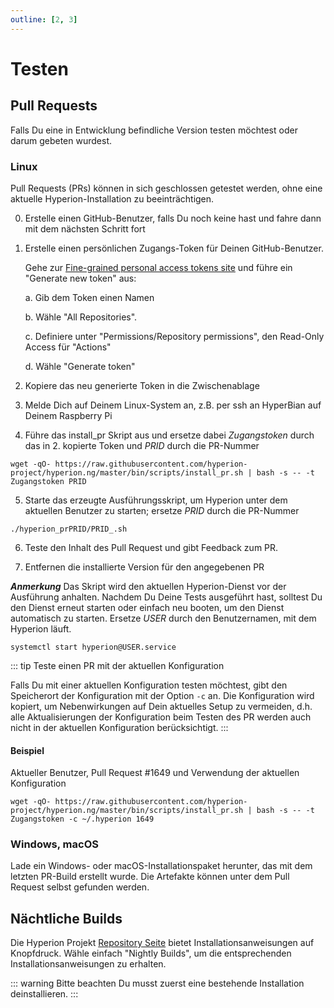 ```yaml
---
outline: [2, 3]
---
```


# Testen 
## Pull Requests 

Falls Du eine in Entwicklung befindliche Version testen möchtest oder darum gebeten wurdest.

### Linux
Pull Requests (PRs) können in sich geschlossen getestet werden, ohne eine aktuelle Hyperion-Installation zu beeinträchtigen.

0. Erstelle einen GitHub-Benutzer, falls Du noch keine hast und fahre dann mit dem nächsten Schritt fort

1. Erstelle einen persönlichen Zugangs-Token für Deinen GitHub-Benutzer.
	
	Gehe zur [Fine-grained personal access tokens site](https://github.com/settings/tokens?type=beta) und führe ein "Generate new token" aus:
	
	a. Gib dem Token einen Namen
	
	b. Wähle "All Repositories".
	
	c. Definiere unter "Permissions/Repository permissions", den Read-Only Access für "Actions"
	
	d. Wähle "Generate token"
		
2. Kopiere das neu generierte Token in die Zwischenablage

3. Melde Dich auf Deinem Linux-System an, z.B. per ssh an HyperBian auf Deinem Raspberry Pi

4. Führe das install_pr Skript aus und ersetze dabei _Zugangstoken_ durch das in 2. kopierte Token und _PRID_ durch die PR-Nummer

``` sh:no-line-numbers
wget -qO- https://raw.githubusercontent.com/hyperion-project/hyperion.ng/master/bin/scripts/install_pr.sh | bash -s -- -t Zugangstoken PRID
```

5. Starte das erzeugte Ausführungsskript, um Hyperion unter dem aktuellen Benutzer zu starten; ersetze _PRID_ durch die PR-Nummer

``` sh:no-line-numbers
./hyperion_prPRID/PRID_.sh
```

6. Teste den Inhalt des Pull Request und gibt Feedback zum PR.

7. Entfernen die installierte Version für den angegebenen PR

***Anmerkung***
Das Skript wird den aktuellen Hyperion-Dienst vor der Ausführung anhalten.
Nachdem Du Deine Tests ausgeführt hast, solltest Du den Dienst erneut starten oder einfach neu booten, um den Dienst automatisch zu starten.
Ersetze _USER_ durch den Benutzernamen, mit dem Hyperion läuft.

``` sh:no-line-numbers
systemctl start hyperion@USER.service
```

::: tip Teste einen PR mit der aktuellen Konfiguration

Falls Du mit einer aktuellen Konfiguration testen möchtest, gibt den Speicherort der Konfiguration mit der Option `-c` an.
Die Konfiguration wird kopiert, um Nebenwirkungen auf Dein aktuelles Setup zu vermeiden,
d.h. alle Aktualisierungen der Konfiguration beim Testen des PR werden auch nicht in der aktuellen Konfiguration berücksichtigt.
:::

#### Beispiel

Aktueller Benutzer, Pull Request #1649 und Verwendung der aktuellen Konfiguration

``` sh:no-line-numbers
wget -qO- https://raw.githubusercontent.com/hyperion-project/hyperion.ng/master/bin/scripts/install_pr.sh | bash -s -- -t Zugangstoken -c ~/.hyperion 1649
```

### Windows, macOS

Lade ein Windows- oder macOS-Installationspaket herunter, das mit dem letzten PR-Build erstellt wurde.
Die Artefakte können unter dem Pull Request selbst gefunden werden.

## Nächtliche Builds

Die Hyperion Projekt [Repository Seite](https://releases.hyperion-project.org/) bietet Installationsanweisungen auf Knopfdruck.
Wähle einfach "Nightly Builds", um die entsprechenden Installationsanweisungen zu erhalten.

::: warning Bitte beachten
Du musst zuerst eine bestehende Installation deinstallieren.
:::
